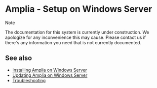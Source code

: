 ﻿# Amplia - Setup on Windows Server

> [!NOTE]
> The documentation for this system is currently under construction. We apologize for any inconvenience this may cause. Please
> contact us if there's any information you need that is not currently documented.

## See also

* [Installing Amplia on Windows Server](install.md)
* [Updating Amplia on Windows Server](update.md)
* [Troubleshooting](troubleshoot/index.md)
